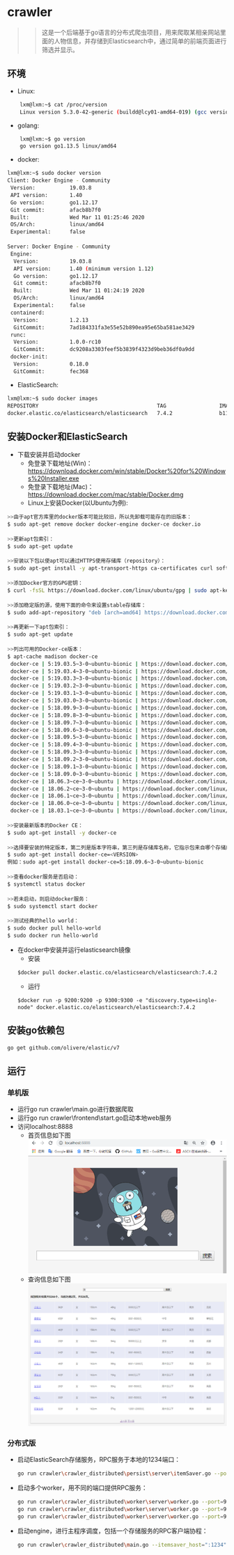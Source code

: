 # crawler
>>这是一个后端基于go语言的分布式爬虫项目，用来爬取某相亲网站里面的人物信息，并存储到Elasticsearch中，通过简单的前端页面进行筛选并显示。

## 环境
* Linux:
```Bash
    lxm@lxm:~$ cat /proc/version
    Linux version 5.3.0-42-generic (buildd@lcy01-amd64-019) (gcc version 7.4.0 (Ubuntu 7.4.0-1ubuntu1~18.04.1)) #34~18.04.1-Ubuntu SMP Fri Feb 28 13:42:26 UTC 2020
```
* golang:
```Bash
    lxm@lxm:~$ go version
    go version go1.13.5 linux/amd64
```
* docker:
```Bash
lxm@lxm:~$ sudo docker version
Client: Docker Engine - Community
 Version:           19.03.8
 API version:       1.40
 Go version:        go1.12.17
 Git commit:        afacb8b7f0
 Built:             Wed Mar 11 01:25:46 2020
 OS/Arch:           linux/amd64
 Experimental:      false

Server: Docker Engine - Community
 Engine:
  Version:          19.03.8
  API version:      1.40 (minimum version 1.12)
  Go version:       go1.12.17
  Git commit:       afacb8b7f0
  Built:            Wed Mar 11 01:24:19 2020
  OS/Arch:          linux/amd64
  Experimental:     false
 containerd:
  Version:          1.2.13
  GitCommit:        7ad184331fa3e55e52b890ea95e65ba581ae3429
 runc:
  Version:          1.0.0-rc10
  GitCommit:        dc9208a3303feef5b3839f4323d9beb36df0a9dd
 docker-init:
  Version:          0.18.0
  GitCommit:        fec368
```
* ElasticSearch:
```Bash
lxm@lxm:~$ sudo docker images
REPOSITORY                                      TAG                 IMAGE ID            CREATED             SIZE
docker.elastic.co/elasticsearch/elasticsearch   7.4.2               b1179d41a7b4        5 months ago        855MB
```

## 安装Docker和ElasticSearch
* 下载安装并启动docker
  * 免登录下载地址(Win)：https://download.docker.com/win/stable/Docker%20for%20Windows%20Installer.exe
  * 免登录下载地址(Mac)：https://download.docker.com/mac/stable/Docker.dmg
  * Linux上安装Docker(以Ubuntu为例):
```Bash
>>由于apt官方库里的docker版本可能比较旧，所以先卸载可能存在的旧版本：
$ sudo apt-get remove docker docker-engine docker-ce docker.io

>>更新apt包索引：
$ sudo apt-get update

>>安装以下包以使apt可以通过HTTPS使用存储库（repository）：
$ sudo apt-get install -y apt-transport-https ca-certificates curl software-properties-common

>>添加Docker官方的GPG密钥：
$ curl -fsSL https://download.docker.com/linux/ubuntu/gpg | sudo apt-key add -

>>添加稳定版的源，使用下面的命令来设置stable存储库：
$ sudo add-apt-repository "deb [arch=amd64] https://download.docker.com/linux/ubuntu $(lsb_release -cs) stable"

>>再更新一下apt包索引：
$ sudo apt-get update

>>列出可用的Docker-ce版本：
$ apt-cache madison docker-ce
 docker-ce | 5:19.03.5~3-0~ubuntu-bionic | https://download.docker.com/linux/ubuntu bionic/stable amd64 Packages
 docker-ce | 5:19.03.4~3-0~ubuntu-bionic | https://download.docker.com/linux/ubuntu bionic/stable amd64 Packages
 docker-ce | 5:19.03.3~3-0~ubuntu-bionic | https://download.docker.com/linux/ubuntu bionic/stable amd64 Packages
 docker-ce | 5:19.03.2~3-0~ubuntu-bionic | https://download.docker.com/linux/ubuntu bionic/stable amd64 Packages
 docker-ce | 5:19.03.1~3-0~ubuntu-bionic | https://download.docker.com/linux/ubuntu bionic/stable amd64 Packages
 docker-ce | 5:19.03.0~3-0~ubuntu-bionic | https://download.docker.com/linux/ubuntu bionic/stable amd64 Packages
 docker-ce | 5:18.09.9~3-0~ubuntu-bionic | https://download.docker.com/linux/ubuntu bionic/stable amd64 Packages
 docker-ce | 5:18.09.8~3-0~ubuntu-bionic | https://download.docker.com/linux/ubuntu bionic/stable amd64 Packages
 docker-ce | 5:18.09.7~3-0~ubuntu-bionic | https://download.docker.com/linux/ubuntu bionic/stable amd64 Packages
 docker-ce | 5:18.09.6~3-0~ubuntu-bionic | https://download.docker.com/linux/ubuntu bionic/stable amd64 Packages
 docker-ce | 5:18.09.5~3-0~ubuntu-bionic | https://download.docker.com/linux/ubuntu bionic/stable amd64 Packages
 docker-ce | 5:18.09.4~3-0~ubuntu-bionic | https://download.docker.com/linux/ubuntu bionic/stable amd64 Packages
 docker-ce | 5:18.09.3~3-0~ubuntu-bionic | https://download.docker.com/linux/ubuntu bionic/stable amd64 Packages
 docker-ce | 5:18.09.2~3-0~ubuntu-bionic | https://download.docker.com/linux/ubuntu bionic/stable amd64 Packages
 docker-ce | 5:18.09.1~3-0~ubuntu-bionic | https://download.docker.com/linux/ubuntu bionic/stable amd64 Packages
 docker-ce | 5:18.09.0~3-0~ubuntu-bionic | https://download.docker.com/linux/ubuntu bionic/stable amd64 Packages
 docker-ce | 18.06.3~ce~3-0~ubuntu | https://download.docker.com/linux/ubuntu bionic/stable amd64 Packages
 docker-ce | 18.06.2~ce~3-0~ubuntu | https://download.docker.com/linux/ubuntu bionic/stable amd64 Packages
 docker-ce | 18.06.1~ce~3-0~ubuntu | https://download.docker.com/linux/ubuntu bionic/stable amd64 Packages
 docker-ce | 18.06.0~ce~3-0~ubuntu | https://download.docker.com/linux/ubuntu bionic/stable amd64 Packages
 docker-ce | 18.03.1~ce~3-0~ubuntu | https://download.docker.com/linux/ubuntu bionic/stable amd64 Packages

>>安装最新版本的Docker CE：
$ sudo apt-get install -y docker-ce

>>选择要安装的特定版本，第二列是版本字符串，第三列是存储库名称，它指示包来自哪个存储库，以及扩展它的稳定性级别。要安装一个特定的版本，将版本字符串附加到包名中，并通过等号(=)分隔它们：
$ sudo apt-get install docker-ce=<VERSION>
例如：sudo apt-get install docker-ce=5:18.09.6~3-0~ubuntu-bionic

>>查看docker服务是否启动：
$ systemctl status docker

>>若未启动，则启动docker服务：
$ sudo systemctl start docker

>>测试经典的hello world：
$ sudo docker pull hello-world
$ sudo docker run hello-world
```
* 在docker中安装并运行elasticsearch镜像
  * 安装
  ```
  $docker pull docker.elastic.co/elasticsearch/elasticsearch:7.4.2
  ```
  * 运行
  ```
  $docker run -p 9200:9200 -p 9300:9300 -e "discovery.type=single-node" docker.elastic.co/elasticsearch/elasticsearch:7.4.2
  ```
## 安装go依赖包
  ```Bash
  go get github.com/olivere/elastic/v7
  ```
## 运行
### 单机版
* 运行go run crawler\main.go进行数据爬取
* 运行go run crawler\frontend\start.go启动本地web服务
* 访问localhost:8888
  * 首页信息如下图
  ![](https://github.com/xuemingli/crawler/blob/master/index.png "首页信息") 
  * 查询信息如下图
  ![](https://github.com/xuemingli/crawler/blob/master/show.png "信息展示") 
### 分布式版
* 启动ElasticSearch存储服务，RPC服务于本地的1234端口：
  ```Bash
  go run crawler\crawler_distributed\persist\server\itemSaver.go --port=1234
  ```
* 启动多个worker，用不同的端口提供RPC服务：
  ```Bash
  go run crawler\crawler_distributed\worker\server\worker.go --port=9000
  go run crawler\crawler_distributed\worker\server\worker.go --port=9001
  go run crawler\crawler_distributed\worker\server\worker.go --port=9002
  ```
* 启动engine，进行主程序调度，包括一个存储服务的RPC客户端协程：
  ```Bash
  go run crawler\crawler_distributed\main.go --itemsaver_host=":1234" --worker_host=":9000,:9001,:9002"
  ```
